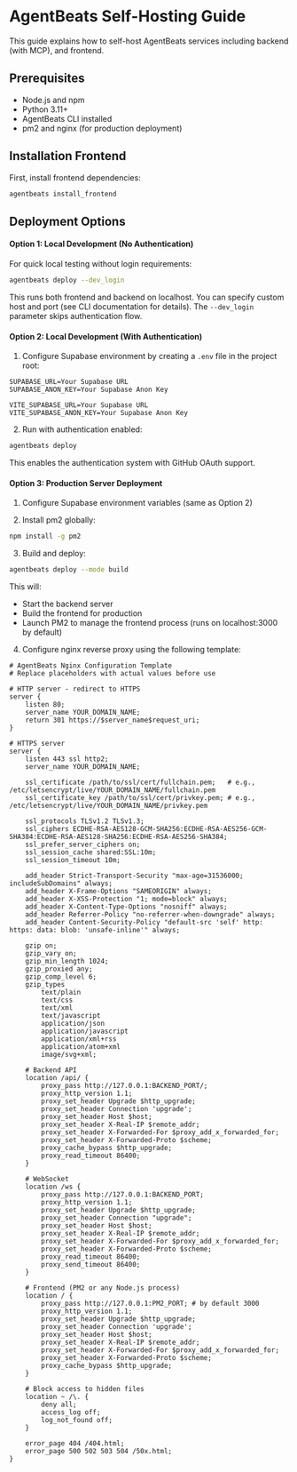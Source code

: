 # AgentBeats Self-Hosting Guide

This guide explains how to self-host AgentBeats services including backend (with MCP), and frontend.

## Prerequisites

- Node.js and npm
- Python 3.11+
- AgentBeats CLI installed
- pm2 and nginx (for production deployment)

## Installation Frontend

First, install frontend dependencies:
```bash
agentbeats install_frontend
```

## Deployment Options

#### Option 1: Local Development (No Authentication)

For quick local testing without login requirements:
```bash
agentbeats deploy --dev_login
```

This runs both frontend and backend on localhost. You can specify custom host and port (see CLI documentation for details). The `--dev_login` parameter skips authentication flow.

#### Option 2: Local Development (With Authentication)

1. Configure Supabase environment by creating a `.env` file in the project root:
```env
SUPABASE_URL=Your Supabase URL
SUPABASE_ANON_KEY=Your Supabase Anon Key

VITE_SUPABASE_URL=Your Supabase URL
VITE_SUPABASE_ANON_KEY=Your Supabase Anon Key
```

2. Run with authentication enabled:
```bash
agentbeats deploy
```

This enables the authentication system with GitHub OAuth support.

#### Option 3: Production Server Deployment

1. Configure Supabase environment variables (same as Option 2)

2. Install pm2 globally:
```bash
npm install -g pm2
```

3. Build and deploy:
```bash
agentbeats deploy --mode build
```

This will:
- Start the backend server
- Build the frontend for production
- Launch PM2 to manage the frontend process (runs on localhost:3000 by default)

4. Configure nginx reverse proxy using the following template:

```nginx
# AgentBeats Nginx Configuration Template
# Replace placeholders with actual values before use

# HTTP server - redirect to HTTPS
server {
    listen 80;
    server_name YOUR_DOMAIN_NAME;
    return 301 https://$server_name$request_uri;
}

# HTTPS server
server {
    listen 443 ssl http2;
    server_name YOUR_DOMAIN_NAME;

    ssl_certificate /path/to/ssl/cert/fullchain.pem;   # e.g., /etc/letsencrypt/live/YOUR_DOMAIN_NAME/fullchain.pem
    ssl_certificate_key /path/to/ssl/cert/privkey.pem; # e.g., /etc/letsencrypt/live/YOUR_DOMAIN_NAME/privkey.pem
    
    ssl_protocols TLSv1.2 TLSv1.3;
    ssl_ciphers ECDHE-RSA-AES128-GCM-SHA256:ECDHE-RSA-AES256-GCM-SHA384:ECDHE-RSA-AES128-SHA256:ECDHE-RSA-AES256-SHA384;
    ssl_prefer_server_ciphers on;
    ssl_session_cache shared:SSL:10m;
    ssl_session_timeout 10m;
    
    add_header Strict-Transport-Security "max-age=31536000; includeSubDomains" always;
    add_header X-Frame-Options "SAMEORIGIN" always;
    add_header X-XSS-Protection "1; mode=block" always;
    add_header X-Content-Type-Options "nosniff" always;
    add_header Referrer-Policy "no-referrer-when-downgrade" always;
    add_header Content-Security-Policy "default-src 'self' http: https: data: blob: 'unsafe-inline'" always;

    gzip on;
    gzip_vary on;
    gzip_min_length 1024;
    gzip_proxied any;
    gzip_comp_level 6;
    gzip_types
        text/plain
        text/css
        text/xml
        text/javascript
        application/json
        application/javascript
        application/xml+rss
        application/atom+xml
        image/svg+xml;

    # Backend API
    location /api/ {
        proxy_pass http://127.0.0.1:BACKEND_PORT/;
        proxy_http_version 1.1;
        proxy_set_header Upgrade $http_upgrade;
        proxy_set_header Connection 'upgrade';
        proxy_set_header Host $host;
        proxy_set_header X-Real-IP $remote_addr;
        proxy_set_header X-Forwarded-For $proxy_add_x_forwarded_for;
        proxy_set_header X-Forwarded-Proto $scheme;
        proxy_cache_bypass $http_upgrade;
        proxy_read_timeout 86400;
    }

    # WebSocket
    location /ws {
        proxy_pass http://127.0.0.1:BACKEND_PORT;
        proxy_http_version 1.1;
        proxy_set_header Upgrade $http_upgrade;
        proxy_set_header Connection "upgrade";
        proxy_set_header Host $host;
        proxy_set_header X-Real-IP $remote_addr;
        proxy_set_header X-Forwarded-For $proxy_add_x_forwarded_for;
        proxy_set_header X-Forwarded-Proto $scheme;
        proxy_read_timeout 86400;
        proxy_send_timeout 86400;
    }

    # Frontend (PM2 or any Node.js process)
    location / {
        proxy_pass http://127.0.0.1:PM2_PORT; # by default 3000
        proxy_http_version 1.1;
        proxy_set_header Upgrade $http_upgrade;
        proxy_set_header Connection 'upgrade';
        proxy_set_header Host $host;
        proxy_set_header X-Real-IP $remote_addr;
        proxy_set_header X-Forwarded-For $proxy_add_x_forwarded_for;
        proxy_set_header X-Forwarded-Proto $scheme;
        proxy_cache_bypass $http_upgrade;
    }

    # Block access to hidden files
    location ~ /\. {
        deny all;
        access_log off;
        log_not_found off;
    }

    error_page 404 /404.html;
    error_page 500 502 503 504 /50x.html;
}
```
